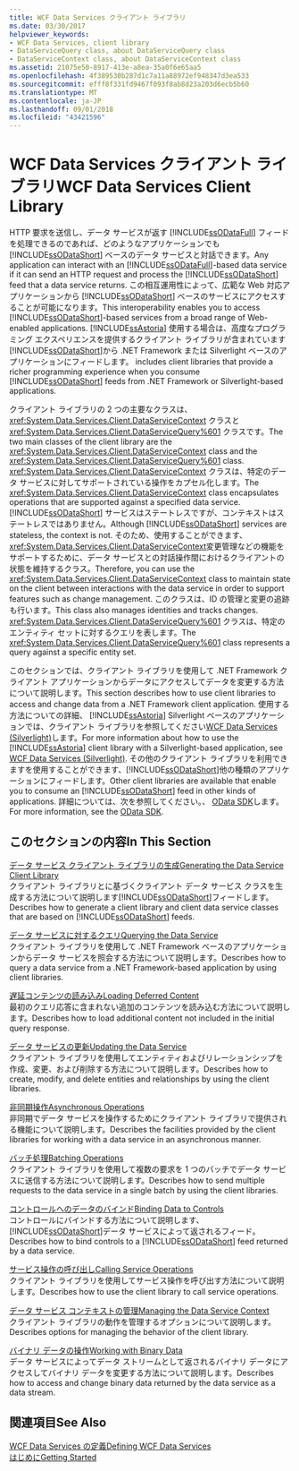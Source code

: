 ```yaml
---
title: WCF Data Services クライアント ライブラリ
ms.date: 03/30/2017
helpviewer_keywords:
- WCF Data Services, client library
- DataServiceQuery class, about DataServiceQuery class
- DataServiceContext class, about DataServiceContext class
ms.assetid: 21075e50-8917-413e-a8ea-35a0f6e65aa5
ms.openlocfilehash: 4f389530b287d1c7a11a88972ef948347d3ea533
ms.sourcegitcommit: efff8f331fd9467f093f8ab8d23a203d6ecb5b60
ms.translationtype: MT
ms.contentlocale: ja-JP
ms.lasthandoff: 09/01/2018
ms.locfileid: "43421596"
---
```

# <a name="wcf-data-services-client-library"></a><span data-ttu-id="99a70-102">WCF Data Services クライアント ライブラリ</span><span class="sxs-lookup"><span data-stu-id="99a70-102">WCF Data Services Client Library</span></span>
<span data-ttu-id="99a70-103">HTTP 要求を送信し、データ サービスが返す [!INCLUDE[ssODataFull](../../../../includes/ssodatafull-md.md)] フィードを処理できるのであれば、どのようなアプリケーションでも [!INCLUDE[ssODataShort](../../../../includes/ssodatashort-md.md)] ベースのデータ サービスと対話できます。</span><span class="sxs-lookup"><span data-stu-id="99a70-103">Any application can interact with an [!INCLUDE[ssODataFull](../../../../includes/ssodatafull-md.md)]-based data service if it can send an HTTP request and process the [!INCLUDE[ssODataShort](../../../../includes/ssodatashort-md.md)] feed that a data service returns.</span></span> <span data-ttu-id="99a70-104">この相互運用性によって、広範な Web 対応アプリケーションから [!INCLUDE[ssODataShort](../../../../includes/ssodatashort-md.md)] ベースのサービスにアクセスすることが可能になります。</span><span class="sxs-lookup"><span data-stu-id="99a70-104">This interoperability enables you to access [!INCLUDE[ssODataShort](../../../../includes/ssodatashort-md.md)]-based services from a broad range of Web-enabled applications.</span></span> [!INCLUDE[ssAstoria](../../../../includes/ssastoria-md.md)]<span data-ttu-id="99a70-105"> 使用する場合は、高度なプログラミング エクスペリエンスを提供するクライアント ライブラリが含まれています[!INCLUDE[ssODataShort](../../../../includes/ssodatashort-md.md)]から .NET Framework または Silverlight ベースのアプリケーションにフィードします。</span><span class="sxs-lookup"><span data-stu-id="99a70-105"> includes client libraries that provide a richer programming experience when you consume [!INCLUDE[ssODataShort](../../../../includes/ssodatashort-md.md)] feeds from .NET Framework or Silverlight-based applications.</span></span>  
  
 <span data-ttu-id="99a70-106">クライアント ライブラリの 2 つの主要なクラスは、<xref:System.Data.Services.Client.DataServiceContext> クラスと <xref:System.Data.Services.Client.DataServiceQuery%601> クラスです。</span><span class="sxs-lookup"><span data-stu-id="99a70-106">The two main classes of the client library are the <xref:System.Data.Services.Client.DataServiceContext> class and the <xref:System.Data.Services.Client.DataServiceQuery%601> class.</span></span> <span data-ttu-id="99a70-107"><xref:System.Data.Services.Client.DataServiceContext> クラスは、特定のデータ サービスに対してサポートされている操作をカプセル化します。</span><span class="sxs-lookup"><span data-stu-id="99a70-107">The <xref:System.Data.Services.Client.DataServiceContext> class encapsulates operations that are supported against a specified data service.</span></span> <span data-ttu-id="99a70-108">[!INCLUDE[ssODataShort](../../../../includes/ssodatashort-md.md)] サービスはステートレスですが、コンテキストはステートレスではありません。</span><span class="sxs-lookup"><span data-stu-id="99a70-108">Although [!INCLUDE[ssODataShort](../../../../includes/ssodatashort-md.md)] services are stateless, the context is not.</span></span> <span data-ttu-id="99a70-109">そのため、使用することができます、<xref:System.Data.Services.Client.DataServiceContext>変更管理などの機能をサポートするために、データ サービスとの対話操作間におけるクライアントの状態を維持するクラス。</span><span class="sxs-lookup"><span data-stu-id="99a70-109">Therefore, you can use the <xref:System.Data.Services.Client.DataServiceContext> class to maintain state on the client between interactions with the data service in order to support features such as change management.</span></span> <span data-ttu-id="99a70-110">このクラスは、ID の管理と変更の追跡も行います。</span><span class="sxs-lookup"><span data-stu-id="99a70-110">This class also manages identities and tracks changes.</span></span> <span data-ttu-id="99a70-111"><xref:System.Data.Services.Client.DataServiceQuery%601> クラスは、特定のエンティティ セットに対するクエリを表します。</span><span class="sxs-lookup"><span data-stu-id="99a70-111">The <xref:System.Data.Services.Client.DataServiceQuery%601> class represents a query against a specific entity set.</span></span>  
  
 <span data-ttu-id="99a70-112">このセクションでは、クライアント ライブラリを使用して .NET Framework クライアント アプリケーションからデータにアクセスしてデータを変更する方法について説明します。</span><span class="sxs-lookup"><span data-stu-id="99a70-112">This section describes how to use client libraries to access and change data from a .NET Framework client application.</span></span> <span data-ttu-id="99a70-113">使用する方法についての詳細、 [!INCLUDE[ssAstoria](../../../../includes/ssastoria-md.md)] Silverlight ベースのアプリケーションでは、クライアント ライブラリを参照してください[WCF Data Services (Silverlight)](https://go.microsoft.com/fwlink/?LinkId=186016)します。</span><span class="sxs-lookup"><span data-stu-id="99a70-113">For more information about how to use the [!INCLUDE[ssAstoria](../../../../includes/ssastoria-md.md)] client library with a Silverlight-based application, see [WCF Data Services (Silverlight)](https://go.microsoft.com/fwlink/?LinkId=186016).</span></span> <span data-ttu-id="99a70-114">その他のクライアント ライブラリを利用できますを使用することができます、[!INCLUDE[ssODataShort](../../../../includes/ssodatashort-md.md)]他の種類のアプリケーションにフィードします。</span><span class="sxs-lookup"><span data-stu-id="99a70-114">Other client libraries are available that enable you to consume an [!INCLUDE[ssODataShort](../../../../includes/ssodatashort-md.md)] feed in other kinds of applications.</span></span> <span data-ttu-id="99a70-115">詳細については、次を参照してください。、 [OData SDK](https://go.microsoft.com/fwlink/?LinkID=185796)します。</span><span class="sxs-lookup"><span data-stu-id="99a70-115">For more information, see the [OData SDK](https://go.microsoft.com/fwlink/?LinkID=185796).</span></span>  
  
## <a name="in-this-section"></a><span data-ttu-id="99a70-116">このセクションの内容</span><span class="sxs-lookup"><span data-stu-id="99a70-116">In This Section</span></span>  
 [<span data-ttu-id="99a70-117">データ サービス クライアント ライブラリの生成</span><span class="sxs-lookup"><span data-stu-id="99a70-117">Generating the Data Service Client Library</span></span>](../../../../docs/framework/data/wcf/generating-the-data-service-client-library-wcf-data-services.md)  
 <span data-ttu-id="99a70-118">クライアント ライブラリとに基づくクライアント データ サービス クラスを生成する方法について説明します[!INCLUDE[ssODataShort](../../../../includes/ssodatashort-md.md)]フィードします。</span><span class="sxs-lookup"><span data-stu-id="99a70-118">Describes how to generate a client library and client data service classes that are based on [!INCLUDE[ssODataShort](../../../../includes/ssodatashort-md.md)] feeds.</span></span>  
  
 [<span data-ttu-id="99a70-119">データ サービスに対するクエリ</span><span class="sxs-lookup"><span data-stu-id="99a70-119">Querying the Data Service</span></span>](../../../../docs/framework/data/wcf/querying-the-data-service-wcf-data-services.md)  
 <span data-ttu-id="99a70-120">クライアント ライブラリを使用して .NET Framework ベースのアプリケーションからデータ サービスを照会する方法について説明します。</span><span class="sxs-lookup"><span data-stu-id="99a70-120">Describes how to query a data service from a .NET Framework-based application by using client libraries.</span></span>  
  
 [<span data-ttu-id="99a70-121">遅延コンテンツの読み込み</span><span class="sxs-lookup"><span data-stu-id="99a70-121">Loading Deferred Content</span></span>](../../../../docs/framework/data/wcf/loading-deferred-content-wcf-data-services.md)  
 <span data-ttu-id="99a70-122">最初のクエリ応答に含まれない追加のコンテンツを読み込む方法について説明します。</span><span class="sxs-lookup"><span data-stu-id="99a70-122">Describes how to load additional content not included in the initial query response.</span></span>  
  
 [<span data-ttu-id="99a70-123">データ サービスの更新</span><span class="sxs-lookup"><span data-stu-id="99a70-123">Updating the Data Service</span></span>](../../../../docs/framework/data/wcf/updating-the-data-service-wcf-data-services.md)  
 <span data-ttu-id="99a70-124">クライアント ライブラリを使用してエンティティおよびリレーションシップを作成、変更、および削除する方法について説明します。</span><span class="sxs-lookup"><span data-stu-id="99a70-124">Describes how to create, modify, and delete entities and relationships by using the client libraries.</span></span>  
  
 [<span data-ttu-id="99a70-125">非同期操作</span><span class="sxs-lookup"><span data-stu-id="99a70-125">Asynchronous Operations</span></span>](../../../../docs/framework/data/wcf/asynchronous-operations-wcf-data-services.md)  
 <span data-ttu-id="99a70-126">非同期でデータ サービスを操作するためにクライアント ライブラリで提供される機能について説明します。</span><span class="sxs-lookup"><span data-stu-id="99a70-126">Describes the facilities provided by the client libraries for working with a data service in an asynchronous manner.</span></span>  
  
 [<span data-ttu-id="99a70-127">バッチ処理</span><span class="sxs-lookup"><span data-stu-id="99a70-127">Batching Operations</span></span>](../../../../docs/framework/data/wcf/batching-operations-wcf-data-services.md)  
 <span data-ttu-id="99a70-128">クライアント ライブラリを使用して複数の要求を 1 つのバッチでデータ サービスに送信する方法について説明します。</span><span class="sxs-lookup"><span data-stu-id="99a70-128">Describes how to send multiple requests to the data service in a single batch by using the client libraries.</span></span>  
  
 [<span data-ttu-id="99a70-129">コントロールへのデータのバインド</span><span class="sxs-lookup"><span data-stu-id="99a70-129">Binding Data to Controls</span></span>](../../../../docs/framework/data/wcf/binding-data-to-controls-wcf-data-services.md)  
 <span data-ttu-id="99a70-130">コントロールにバインドする方法について説明します、[!INCLUDE[ssODataShort](../../../../includes/ssodatashort-md.md)]データ サービスによって返されるフィード。</span><span class="sxs-lookup"><span data-stu-id="99a70-130">Describes how to bind controls to a [!INCLUDE[ssODataShort](../../../../includes/ssodatashort-md.md)] feed returned by a data service.</span></span>  
  
 [<span data-ttu-id="99a70-131">サービス操作の呼び出し</span><span class="sxs-lookup"><span data-stu-id="99a70-131">Calling Service Operations</span></span>](../../../../docs/framework/data/wcf/calling-service-operations-wcf-data-services.md)  
 <span data-ttu-id="99a70-132">クライアント ライブラリを使用してサービス操作を呼び出す方法について説明します。</span><span class="sxs-lookup"><span data-stu-id="99a70-132">Describes how to use the client library to call service operations.</span></span>  
  
 [<span data-ttu-id="99a70-133">データ サービス コンテキストの管理</span><span class="sxs-lookup"><span data-stu-id="99a70-133">Managing the Data Service Context</span></span>](../../../../docs/framework/data/wcf/managing-the-data-service-context-wcf-data-services.md)  
 <span data-ttu-id="99a70-134">クライアント ライブラリの動作を管理するオプションについて説明します。</span><span class="sxs-lookup"><span data-stu-id="99a70-134">Describes options for managing the behavior of the client library.</span></span>  
  
 [<span data-ttu-id="99a70-135">バイナリ データの操作</span><span class="sxs-lookup"><span data-stu-id="99a70-135">Working with Binary Data</span></span>](../../../../docs/framework/data/wcf/working-with-binary-data-wcf-data-services.md)  
 <span data-ttu-id="99a70-136">データ サービスによってデータ ストリームとして返されるバイナリ データにアクセスしてバイナリ データを変更する方法について説明します。</span><span class="sxs-lookup"><span data-stu-id="99a70-136">Describes how to access and change binary data returned by the data service as a data stream.</span></span>  
  
## <a name="see-also"></a><span data-ttu-id="99a70-137">関連項目</span><span class="sxs-lookup"><span data-stu-id="99a70-137">See Also</span></span>  
 [<span data-ttu-id="99a70-138">WCF Data Services の定義</span><span class="sxs-lookup"><span data-stu-id="99a70-138">Defining WCF Data Services</span></span>](../../../../docs/framework/data/wcf/defining-wcf-data-services.md)  
 [<span data-ttu-id="99a70-139">はじめに</span><span class="sxs-lookup"><span data-stu-id="99a70-139">Getting Started</span></span>](../../../../docs/framework/data/wcf/getting-started-with-wcf-data-services.md)
